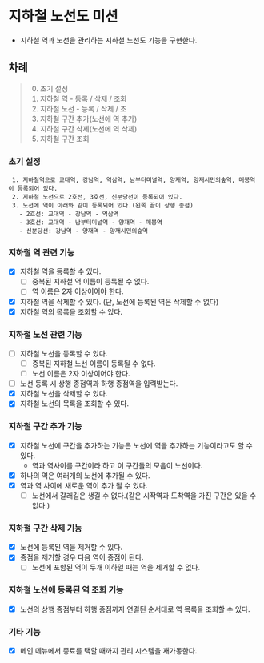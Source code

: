 # 지하철 노선도 미션
- 지하철 역과 노선을 관리하는 지하철 노선도 기능을 구현한다.

## 차례
> 0. 초기 설정
> 1. 지하철 역  - 등록 / 삭제 / 조회
> 2. 지하철 노선 - 등록 / 삭제 / 조
> 3. 지하철 구간 추가(노선에 역 추가)
> 4. 지하철 구간 삭제(노선에 역 삭제)
> 5. 지하철 구간 조회

### 초기 설정 
```
 1. 지하철역으로 교대역, 강남역, 역삼역, 남부터미널역, 양재역, 양재시민의숲역, 매봉역이 등록되어 있다.
 2. 지하철 노선으로 2호선, 3호선, 신분당선이 등록되어 있다.
 3. 노선에 역이 아래와 같이 등록되어 있다.(왼쪽 끝이 상행 종점)
   - 2호선: 교대역 - 강남역 - 역삼역
   - 3호선: 교대역 - 남부터미널역 - 양재역 - 매봉역
   - 신분당선: 강남역 - 양재역 - 양재시민의숲역
 ```

### 지하철 역 관련 기능
- [x] 지하철 역을 등록할 수 있다.
    - [ ] 중복된 지하철 역 이름이 등록될 수 없다.
    - [ ] 역 이름은 2자 이상이어야 한다.
- [x] 지하철 역을 삭제할 수 있다. (단, 노선에 등록된 역은 삭제할 수 없다)
- [x] 지하철 역의 목록을 조회할 수 있다.

### 지하철 노선 관련 기능
- [ ] 지하철 노선을 등록할 수 있다.
    - [ ] 중복된 지하철 노선 이름이 등록될 수 없다.
    - [ ] 노선 이름은 2자 이상이어야 한다.
- [ ] 노선 등록 시 상행 종점역과 하행 종점역을 입력받는다. 
- [x] 지하철 노선을 삭제할 수 있다.
- [x] 지하철 노선의 목록을 조회할 수 있다.

### 지하철 구간 추가 기능
- [x] 지하철 노선에 구간을 추가하는 기능은 노선에 역을 추가하는 기능이라고도 할 수 있다.
  - 역과 역사이를 구간이라 하고 이 구간들의 모음이 노선이다.  
- [x] 하나의 역은 여러개의 노선에 추가될 수 있다.
- [x] 역과 역 사이에 새로운 역이 추가 될 수 있다.
    - [ ] 노선에서 갈래길은 생길 수 없다.(같은 시작역과 도착역을 가진 구간은 있을 수 없다.)

### 지하철 구간 삭제 기능
- [x] 노선에 등록된 역을 제거할 수 있다.
- [x] 종점을 제거할 경우 다음 역이 종점이 된다.
    - [ ] 노선에 포함된 역이 두개 이하일 때는 역을 제거할 수 없다.

### 지하철 노선에 등록된 역 조회 기능
- [x] 노선의 상행 종점부터 하행 종점까지 연결된 순서대로 역 목록을 조회할 수 있다.

### 기타 기능
- [x] 메인 메뉴에서 종료를 택할 때까지 관리 시스템을 재가동한다.